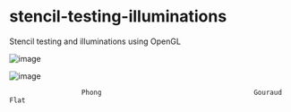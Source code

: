 # stencil-testing-illuminations

Stencil testing and illuminations using OpenGL

![image](https://github.com/dimitriosnassif/stencil-testing-illuminations/assets/90000821/821b2d0b-7118-4594-a478-df554d10790b)

![image](https://github.com/dimitriosnassif/stencil-testing-illuminations/assets/90000821/c23d1189-aeda-44ea-bc01-3649d9dd5f17)

                      Phong                                      Gouraud                                           Flat      
